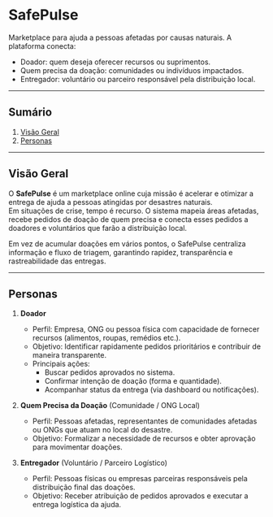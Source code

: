 # SafePulse

Marketplace para ajuda a pessoas afetadas por causas naturais. A plataforma conecta:
- Doador: quem deseja oferecer recursos ou suprimentos.
- Quem precisa da doação: comunidades ou indivíduos impactados.
- Entregador: voluntário ou parceiro responsável pela distribuição local.

---

## Sumário

1. [Visão Geral](#visão-geral)  
2. [Personas](#personas)  

---

## Visão Geral

O **SafePulse** é um marketplace online cuja missão é acelerar e otimizar a entrega de ajuda a pessoas atingidas por desastres naturais.  
Em situações de crise, tempo é recurso. O sistema mapeia áreas afetadas, recebe pedidos de doação de quem precisa e conecta esses pedidos a doadores e voluntários que farão a distribuição local.  

Em vez de acumular doações em vários pontos, o SafePulse centraliza informação e fluxo de triagem, garantindo rapidez, transparência e rastreabilidade das entregas.

---

## Personas

1. **Doador**  
   - Perfil: Empresa, ONG ou pessoa física com capacidade de fornecer recursos (alimentos, roupas, remédios etc.).  
   - Objetivo: Identificar rapidamente pedidos prioritários e contribuir de maneira transparente.  
   - Principais ações:  
     - Buscar pedidos aprovados no sistema.  
     - Confirmar intenção de doação (forma e quantidade).  
     - Acompanhar status da entrega (via dashboard ou notificações).

2. **Quem Precisa da Doação** (Comunidade / ONG Local)  
   - Perfil: Pessoas afetadas, representantes de comunidades afetadas ou ONGs que atuam no local do desastre.  
   - Objetivo: Formalizar a necessidade de recursos e obter aprovação para movimentar doações.
    
3. **Entregador** (Voluntário / Parceiro Logístico)  
   - Perfil: Pessoas físicas ou empresas parceiras responsáveis pela distribuição final das doações.  
   - Objetivo: Receber atribuição de pedidos aprovados e executar a entrega logística da ajuda.  


